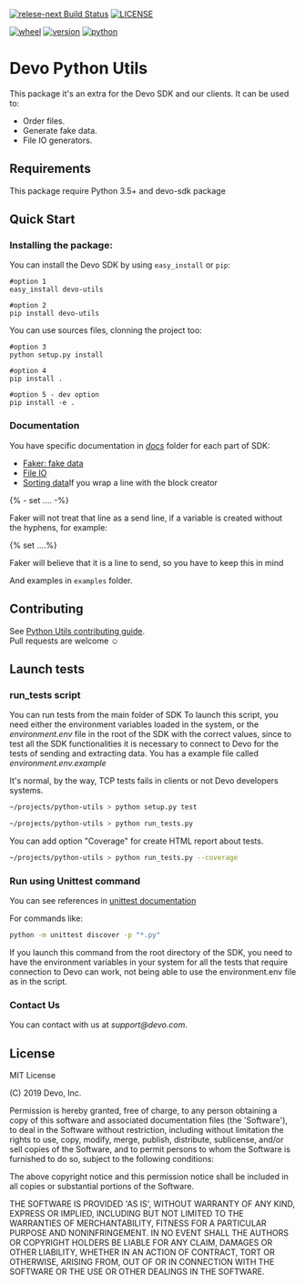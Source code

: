 [![relese-next Build Status](https://travis-ci.com/DevoInc/python-utils.svg?branch=master)](https://travis-ci.com/DevoInc/python-utils) [![LICENSE](https://img.shields.io/dub/l/vibe-d.svg)](https://github.com/DevoInc/python-utils/blob/master/LICENSE)

[![wheel](https://img.shields.io/badge/wheel-yes-brightgreen.svg)](https://pypi.org/project/devo-utils/) [![version](https://img.shields.io/badge/version-3.0.5-blue.svg)](https://pypi.org/project/devo-utils/) [![python](https://img.shields.io/badge/python-3.5%20%7C%203.6%20%7C%203.7%20%7C%203.8-blue.svg)](https://pypi.org/project/devo-utils/)


# Devo Python Utils

This package it's an extra for the Devo SDK and our clients. It can be used to:
* Order files.
* Generate fake data.
* File IO generators.

## Requirements

This package require Python 3.5+ and devo-sdk package

## Quick Start
### Installing the package:

You can install the Devo SDK by using `easy_install` or `pip`:

    #option 1
    easy_install devo-utils
    
    #option 2
    pip install devo-utils


You can use sources files, clonning the project too:

    #option 3
    python setup.py install
    
    #option 4
    pip install .
    
    #option 5 - dev option
    pip install -e .

### Documentation

You have specific documentation in _[docs](docs)_ folder for each part of SDK:
* [Faker: fake data](docs/faker.md)
* [File IO](docs/fileio.md)
* [Sorting data](docs/sorter.md)If you wrap a line with the block creator

{% - set .... -%}

Faker will not treat that line as a send line, if a variable is created without the hyphens, for example:

{% set ....%}

Faker will believe that it is a line to send, so you have to keep this in mind

And examples in `examples` folder.


## Contributing
See [Python Utils contributing guide](CONTRIBUTING.md).<br/>
Pull requests are welcome ☺

## Launch tests
### run_tests script
You can run tests from the main folder of SDK
To launch this script, you need either the environment variables loaded in the system, or the _environment.env_ file in the root of the SDK with the correct values, since to test all the SDK functionalities it is necessary to connect to Devo for the tests of sending and extracting data. You has a example file called _environment.env.example_

It's normal, by the way, TCP tests fails in clients or not Devo developers systems.

```bash
~/projects/python-utils > python setup.py test 
```

```bash
~/projects/python-utils > python run_tests.py
```

You can add option "Coverage" for create HTML report about tests.

```bash
~/projects/python-utils > python run_tests.py --coverage
```


### Run using Unittest command

You can see references in [unittest documentation](https://docs.python.org/3/library/unittest.html)

For commands like:

```bash
python -m unittest discover -p "*.py" 
```

If you launch this command from the root directory of the SDK, you need to have the environment variables in your 
system for all the tests that require connection to Devo can work, not being able to use the environment.env file 
as in the script.


### Contact Us

You can contact with us at _support@devo.com_.

## License
MIT License

(C) 2019 Devo, Inc.

Permission is hereby granted, free of charge, to any person obtaining a copy of
this software and associated documentation files (the 'Software'), to deal in
the Software without restriction, including without limitation the rights to
use, copy, modify, merge, publish, distribute, sublicense, and/or sell copies of
the Software, and to permit persons to whom the Software is furnished to do so,
subject to the following conditions:

The above copyright notice and this permission notice shall be included in all
copies or substantial portions of the Software.

THE SOFTWARE IS PROVIDED 'AS IS', WITHOUT WARRANTY OF ANY KIND, EXPRESS OR
IMPLIED, INCLUDING BUT NOT LIMITED TO THE WARRANTIES OF MERCHANTABILITY, FITNESS
FOR A PARTICULAR PURPOSE AND NONINFRINGEMENT. IN NO EVENT SHALL THE AUTHORS OR
COPYRIGHT HOLDERS BE LIABLE FOR ANY CLAIM, DAMAGES OR OTHER LIABILITY, WHETHER
IN AN ACTION OF CONTRACT, TORT OR OTHERWISE, ARISING FROM, OUT OF OR IN
CONNECTION WITH THE SOFTWARE OR THE USE OR OTHER DEALINGS IN THE SOFTWARE.

